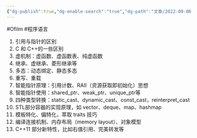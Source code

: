 ```yaml
---
{"dg-publish":true,"dg-enable-search":"true","dg-path":"文章/2022-09-06 C++ 的语法特性示例.md","permalink":"/文章/2022-09-06 C++ 的语法特性示例/","dgEnableSearch":"true","dgPassFrontmatter":true,"created":"2023-02-09T16:59:20.000+08:00","updated":"2023-11-14T13:32:33.000+08:00"}
---
```


#Ofilm #程序语言 

1. 引用与指针的区别
2. C 和 C++的一些区别
3. 虚机制：虚函数、虚函数表、纯虚函数
4. 继承、虚继承、菱形继承等
5. 多态：动态绑定、静态多态
6. 重写、重载
7. 智能指针原理：引用计数、RAII（资源获取即初始化）思想
8. 智能指针使用：shared_ptr、weak_ptr、unique_ptr等
9. 四种类型转换：static_cast、dynamic_cast、const_cast，reinterpret_cast
10. STL部分容器的实现原理，如 vector、deque、map、hashmap
11. 模板特化、偏特化，萃取 traits 技巧
12. 编译连接机制、内存布局（memory layout）、对象模型
13. C++11 部分新特性，比如右值引用、完美转发等